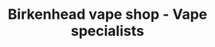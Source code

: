 ---
title: "Birkenhead vape shop - Vape specialists"
url: /auckland/birkenhead-vape-shop-vape-specialists/
shop: e-cigarette
---